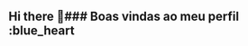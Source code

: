 ## Hi there 👋### Boas vindas ao meu perfil :blue_heart

<!-- Meu nome é Vanessa dos Santos Luiz

- Estou estudando na Alura
- Estou utilizando isso para projetos
- Estou usando para ganhar nota
### Você pode entrar em contato comigo 🐷

nessaluiz0204@gmail.com
@neh_luiz










![](https://media.tenor.com/UpodjLk2BF0AAAAM/laughing-pig.gif)
-->

